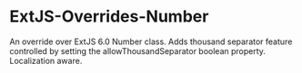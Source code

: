 # ExtJS-Overrides-Number
An override over ExtJS 6.0 Number class. Adds thousand separator feature controlled by setting the allowThousandSeparator boolean property. Localization aware.
